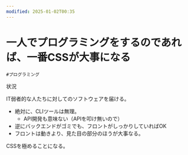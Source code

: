 ```yaml
---
modified: 2025-01-02T00:35
---
```

# 一人でプログラミングをするのであれば、一番CSSが大事になる

`#プログラミング`

状況

IT弱者的な人たちに対してのソフトウェアを届ける。

- 絶対に、CLIツールは無理。
    - API開発も意味ない（APIを叩け無いので）
- 逆にバックエンドがゴミでも、フロントがしっかりしていればOK
- フロントは動きより、見た目の部分のほうが大事なる。

CSSを極めることになる。